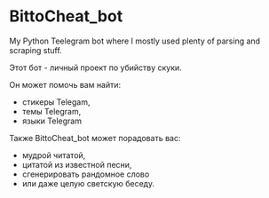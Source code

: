 # BittoCheat_bot

My Python Teelegram bot where I mostly used plenty of parsing and scraping stuff.

Этот бот - личный проект по убийству скуки.

Он может помочь вам найти:
- стикеры Telegam, 
- темы Telegram,
- языки Telegram

Также BittoCheat_bot может порадовать вас:
+ мудрой читатой, 
+ цитатой из известной песни, 
+ сгенерировать рандомное слово 
+ или даже целую светскую беседу. 
